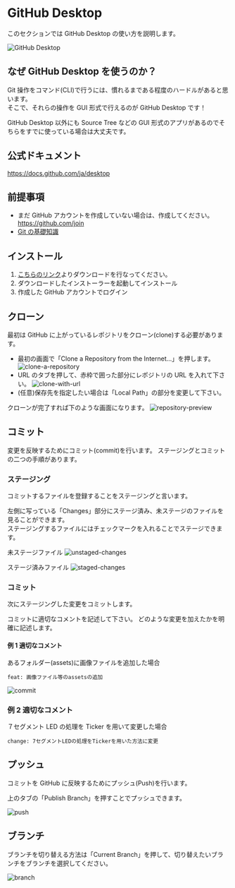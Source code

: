 # GitHub Desktop

このセクションでは GitHub Desktop の使い方を説明します。

![GitHub Desktop](assets/github-desktop.png)

## なぜ GitHub Desktop を使うのか？

Git 操作をコマンド(CLI)で行うには、慣れるまである程度のハードルがあると思います。  
そこで、それらの操作を GUI 形式で行えるのが GitHub Desktop です！

GitHub Desktop 以外にも Source Tree などの GUI 形式のアプリがあるのでそちらをすでに使っている場合は大丈夫です。

## 公式ドキュメント

https://docs.github.com/ja/desktop

## 前提事項

- まだ GitHub アカウントを作成していない場合は、作成してください。
  https://github.com/join
- [Git の基礎知識](/index.md)

## インストール

1. [こちらのリンク](https://desktop.github.com/)よりダウンロードを行なってください。
2. ダウンロードしたインストーラーを起動してインストール
3. 作成した GitHub アカウントでログイン

## クローン

最初は GitHub に上がっているレポジトリをクローン(clone)する必要があります。

- 最初の画面で「Clone a Repository from the Internet...」を押します。
  ![clone-a-repository](assets/clone-repository.png)
- URL のタブを押して、赤枠で囲った部分にレポジトリの URL を入れて下さい。
  ![clone-with-url](assets/clone-url.png)
- (任意)保存先を指定したい場合は「Local Path」の部分を変更して下さい。

クローンが完了すれば下のような画面になります。
![repository-preview](assets/repository-preview.png)

## コミット

変更を反映するためにコミット(commit)を行います。
ステージングとコミットの二つの手順があります。

### ステージング

コミットするファイルを登録することをステージングと言います。

左側に写っている「Changes」部分にステージ済み、未ステージのファイルを見ることができます。  
ステージングするファイルにはチェックマークを入れることでステージできます。

未ステージファイル
![unstaged-changes](assets/unstaged-changes.png)

ステージ済みファイル
![staged-changes](assets/staged-change.png)

### コミット

次にステージングした変更をコミットします。

コミットに適切なコメントを記述して下さい。
どのような変更を加えたかを明確に記述します。

#### 例 1 適切なコメント

あるフォルダー(assets)に画像ファイルを追加した場合

```
feat: 画像ファイル等のassetsの追加
```

![commit](assets/commit.png)

### 例 2 適切なコメント

７セグメント LED の処理を Ticker を用いて変更した場合

```
change: 7セグメントLEDの処理をTickerを用いた方法に変更
```

## プッシュ

コミットを GitHub に反映するためにプッシュ(Push)を行います。

上のタブの「Publish Branch」を押すことでプッシュできます。

![push](assets/push.png)

## ブランチ

ブランチを切り替える方法は「Current Branch」を押して、切り替えたいブランチをブランチを選択してください。

![branch](assets/change-branch.png)
